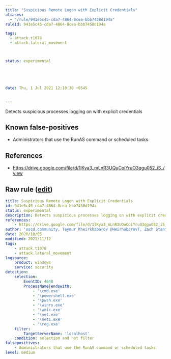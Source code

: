 ```yaml
---
title: "Suspicious Remote Logon with Explicit Credentials"
aliases:
  - "/rule/941e5c45-cda7-4864-8cea-bbb7458d194a"
ruleid: 941e5c45-cda7-4864-8cea-bbb7458d194a

tags:
  - attack.t1078
  - attack.lateral_movement



status: experimental





date: Thu, 1 Jul 2021 12:18:30 +0545


---
```


Detects suspicious processes logging on with explicit credentials

<!--more-->


## Known false-positives

* Administrators that use the RunAS command or scheduled tasks



## References

* https://drive.google.com/file/d/1lKya3_mLnR3UQuCoiYruO3qgu052_iS_/view


## Raw rule ([edit](https://github.com/SigmaHQ/sigma/edit/master/rules/windows/builtin/security/win_susp_logon_explicit_credentials.yml))
```yaml
title: Suspicious Remote Logon with Explicit Credentials
id: 941e5c45-cda7-4864-8cea-bbb7458d194a
status: experimental
description: Detects suspicious processes logging on with explicit credentials
references:
    - https://drive.google.com/file/d/1lKya3_mLnR3UQuCoiYruO3qgu052_iS_/view
author: 'oscd.community, Teymur Kheirkhabarov @HeirhabarovT, Zach Stanford @svch0st'
date: 2020/10/05
modified: 2021/11/12
tags:
    - attack.t1078
    - attack.lateral_movement
logsource:
    product: windows
    service: security
detection:
    selection:
        EventID: 4648
        ProcessName|endswith:
            - '\cmd.exe'
            - '\powershell.exe'
            - '\pwsh.exe'
            - '\winrs.exe'
            - '\wmic.exe'
            - '\net.exe'
            - '\net1.exe'
            - '\reg.exe'
    filter:
        TargetServerName: 'localhost'
    condition: selection and not filter
falsepositives:
    - Administrators that use the RunAS command or scheduled tasks
level: medium

```
